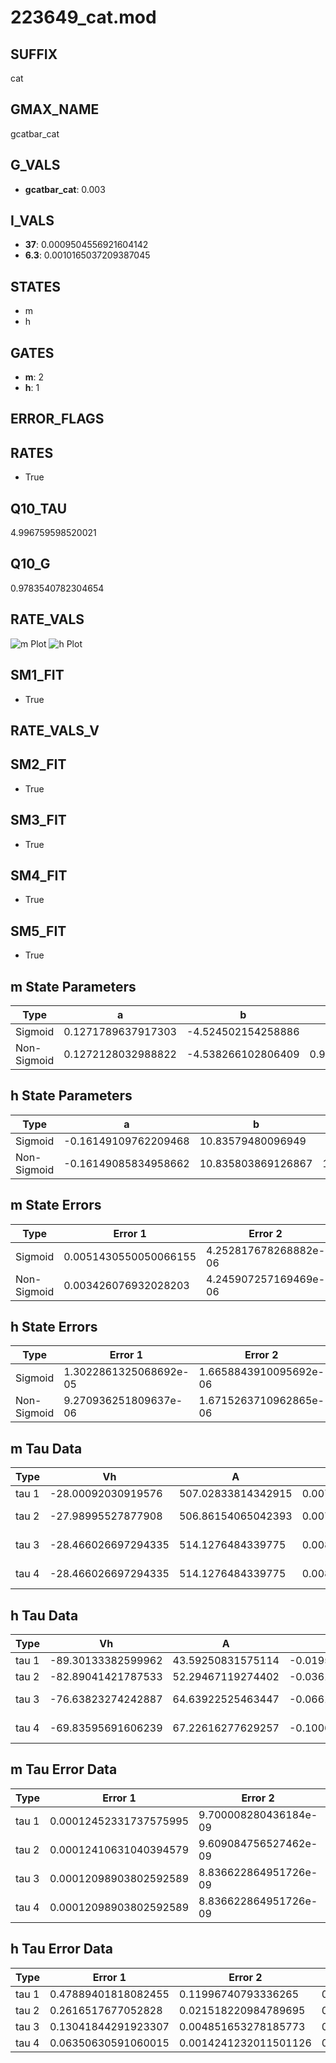 # 223649_cat.mod

## SUFFIX

cat

## GMAX_NAME

gcatbar_cat

## G_VALS

- **gcatbar_cat**: 0.003

## I_VALS

- **37**: 0.0009504556921604142
- **6.3**: 0.0010165037209387045

## STATES

- m
- h

## GATES

- **m**: 2
- **h**: 1

## ERROR_FLAGS


## RATES

- True

## Q10_TAU

4.996759598520021

## Q10_G

0.9783540782304654

## RATE_VALS

![m Plot](/Users/pbozelos/Dropbox/icg-Chai-Panos/supermodels/output_markdown_files/Ca/223649_cat.mod/images/m.png)
![h Plot](/Users/pbozelos/Dropbox/icg-Chai-Panos/supermodels/output_markdown_files/Ca/223649_cat.mod/images/h.png)

## SM1_FIT

- True

## RATE_VALS_V

## SM2_FIT

- True

## SM3_FIT

- True

## SM4_FIT

- True

## SM5_FIT

- True

## m State Parameters

| Type | a | b | c | d |
| --- | --- | --- | --- | --- |
| Sigmoid | 0.1271789637917303 | -4.524502154258886 |
| Non-Sigmoid | 0.1272128032988822 | -4.538266102806409 | 0.999932225809691 | -0.0020699949284829432 |

## h State Parameters

| Type | a | b | c | d |
| --- | --- | --- | --- | --- |
| Sigmoid | -0.16149109762209468 | 10.83579480096949 |
| Non-Sigmoid | -0.16149085834958662 | 10.835803869126867 | 1.000003415454259 | 2.8903201685188166e-06 |

## m State Errors

| Type | Error 1 | Error 2 | Error 3 |
| --- | --- | --- | --- |
| Sigmoid | 0.0051430550050066155 | 4.252817678268882e-06 | 0.003095968508593826 |
| Non-Sigmoid | 0.003426076932028203 | 4.245907257169469e-06 | 0.002062397987043389 |

## h State Errors

| Type | Error 1 | Error 2 | Error 3 |
| --- | --- | --- | --- |
| Sigmoid | 1.3022861325068692e-05 | 1.6658843910095692e-06 | 1.1370205309285053e-05 |
| Non-Sigmoid | 9.270936251809637e-06 | 1.6715263710962865e-06 | 8.094415348603368e-06 |

## m Tau Data

| Type | Vh | A | b1 | b2 | c1 | c2 | d1 | d2 | e1 | e2 |
| --- | --- | --- | --- | --- | --- | --- | --- | --- | --- | --- |
| tau 1 | -28.00092030919576 | 507.02833814342915 | 0.007560514184909985 | 0.06803614361737477 |
| tau 2 | -27.98995527877908 | 506.86154065042393 | 0.007549355096284203 | -7.92697938786563e-08 | 0.06805778937472445 | -3.691751231981808e-07 |
| tau 3 | -28.466026697294335 | 514.1276484339775 | 0.008135152700742075 | 6.999261061014166e-06 | 3.091670833130546e-08 | 0.06728004374114609 | 1.3186469834161885e-05 | -9.249704696848816e-08 |
| tau 4 | -28.466026697294335 | 514.1276484339775 | 0.008135152700742075 | 6.999261061014166e-06 | 3.091670833130546e-08 | 0.0 | 0.06728004374114609 | 1.3186469834161885e-05 | -9.249704696848816e-08 | 0.0 |

## h Tau Data

| Type | Vh | A | b1 | b2 | c1 | c2 | d1 | d2 | e1 | e2 |
| --- | --- | --- | --- | --- | --- | --- | --- | --- | --- | --- |
| tau 1 | -89.30133382599962 | 43.59250831575114 | -0.019525877048415807 | -0.18087772900843657 |
| tau 2 | -82.89041421787533 | 52.29467119274402 | -0.036126611115967135 | 0.0001593206428405778 | -0.1535580600384583 | -0.003942947044411684 |
| tau 3 | -76.63823274242887 | 64.63922525463447 | -0.06618108810575554 | 0.0006937968413702579 | -2.2057722917989178e-06 | -0.11829866692664089 | -0.003433915631990989 | -7.666958808779708e-05 |
| tau 4 | -69.83595691606239 | 67.22616277629257 | -0.10062905112942444 | 0.001781176261474372 | -1.2700950768758574e-05 | 3.1350258357756636e-08 | -0.08642476317151151 | -0.003576972272320243 | -0.00019216505491739718 | -3.292488326812422e-06 |

## m Tau Error Data

| Type | Error 1 | Error 2 | Error 3 |
| --- | --- | --- | --- |
| tau 1 | 0.00012452331737575995 | 9.700008280436184e-09 | 6.713877275199704e-05 |
| tau 2 | 0.00012410631040394579 | 9.609084756527462e-09 | 6.691393665778871e-05 |
| tau 3 | 0.00012098903802592589 | 8.836622864951726e-09 | 6.52332085322891e-05 |
| tau 4 | 0.00012098903802592589 | 8.836622864951726e-09 | 6.52332085322891e-05 |

## h Tau Error Data

| Type | Error 1 | Error 2 | Error 3 |
| --- | --- | --- | --- |
| tau 1 | 0.47889401818082455 | 0.11996740793336265 | 0.23059340716198437 |
| tau 2 | 0.2616517677052828 | 0.021518220984789695 | 0.1259885701523534 |
| tau 3 | 0.13041844291923307 | 0.004851653278185773 | 0.06279809721521995 |
| tau 4 | 0.06350630591060015 | 0.0014241232011501126 | 0.03057907365772755 |

